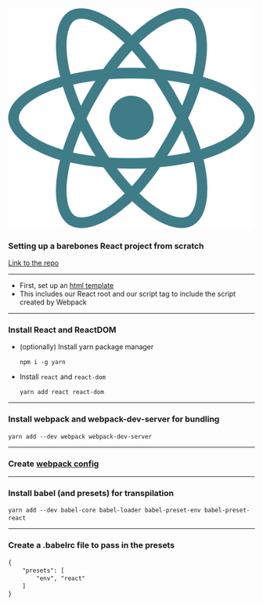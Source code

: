 <img src="img/react.svg" class="spin logo logo--small" />

### Setting up a barebones React project from scratch

[Link to the repo](https://github.com/react-sessions/react-barebones)

---

- First, set up an [html template](https://drive.google.com/open?id=0B7CIzG7rTeYiczYyX210eURxTDA)
- This includes our React root and our script tag to include
 the script created by Webpack

---

### Install React and ReactDOM

- (optionally) Install yarn package manager

    ```
    npm i -g yarn
    ```

- Install `react` and `react-dom`

    ```
    yarn add react react-dom
    ```

---

### Install webpack and webpack-dev-server for bundling

```
yarn add --dev webpack webpack-dev-server
```

---

### Create [webpack config](https://drive.google.com/open?id=0B7CIzG7rTeYiUVR2VXQ5UWRoTk0)

---

### Install babel (and presets) for transpilation

```
yarn add --dev babel-core babel-loader babel-preset-env babel-preset-react
```

---

### Create a .babelrc file to pass in the presets

```
{
    "presets": [
        "env", "react"
    ]
}
```

